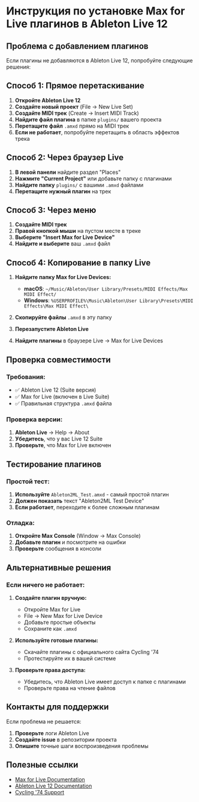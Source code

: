 # Инструкция по установке Max for Live плагинов в Ableton Live 12

## Проблема с добавлением плагинов

Если плагины не добавляются в Ableton Live 12, попробуйте следующие решения:

## Способ 1: Прямое перетаскивание

1. **Откройте Ableton Live 12**
2. **Создайте новый проект** (File → New Live Set)
3. **Создайте MIDI трек** (Create → Insert MIDI Track)
4. **Найдите файл плагина** в папке `plugins/` вашего проекта
5. **Перетащите файл** `.amxd` прямо на MIDI трек
6. **Если не работает**, попробуйте перетащить в область эффектов трека

## Способ 2: Через браузер Live

1. **В левой панели** найдите раздел "Places"
2. **Нажмите "Current Project"** или добавьте папку с плагинами
3. **Найдите папку** `plugins/` с вашими `.amxd` файлами
4. **Перетащите нужный плагин** на трек

## Способ 3: Через меню

1. **Создайте MIDI трек**
2. **Правой кнопкой мыши** на пустом месте в треке
3. **Выберите "Insert Max for Live Device"**
4. **Найдите и выберите** ваш `.amxd` файл

## Способ 4: Копирование в папку Live

1. **Найдите папку Max for Live Devices:**
   - **macOS**: `~/Music/Ableton/User Library/Presets/MIDI Effects/Max MIDI Effect/`
   - **Windows**: `%USERPROFILE%\Music\Ableton\User Library\Presets\MIDI Effects\Max MIDI Effect\`

2. **Скопируйте файлы** `.amxd` в эту папку
3. **Перезапустите Ableton Live**
4. **Найдите плагины** в браузере Live → Max for Live Devices

## Проверка совместимости

### Требования:
- ✅ Ableton Live 12 (Suite версия)
- ✅ Max for Live (включен в Live Suite)
- ✅ Правильная структура `.amxd` файла

### Проверка версии:
1. **Ableton Live** → Help → About
2. **Убедитесь**, что у вас Live 12 Suite
3. **Проверьте**, что Max for Live включен

## Тестирование плагинов

### Простой тест:
1. **Используйте** `Ableton2ML_Test.amxd` - самый простой плагин
2. **Должен показать** текст "Ableton2ML Test Device"
3. **Если работает**, переходите к более сложным плагинам

### Отладка:
1. **Откройте Max Console** (Window → Max Console)
2. **Добавьте плагин** и посмотрите на ошибки
3. **Проверьте** сообщения в консоли

## Альтернативные решения

### Если ничего не работает:

1. **Создайте плагин вручную:**
   - Откройте Max for Live
   - File → New Max for Live Device
   - Добавьте простые объекты
   - Сохраните как `.amxd`

2. **Используйте готовые плагины:**
   - Скачайте плагины с официального сайта Cycling '74
   - Протестируйте их в вашей системе

3. **Проверьте права доступа:**
   - Убедитесь, что Ableton Live имеет доступ к папке с плагинами
   - Проверьте права на чтение файлов

## Контакты для поддержки

Если проблема не решается:
1. **Проверьте** логи Ableton Live
2. **Создайте issue** в репозитории проекта
3. **Опишите** точные шаги воспроизведения проблемы

## Полезные ссылки

- [Max for Live Documentation](https://docs.cycling74.com/max8/vignettes/maxforlive)
- [Ableton Live 12 Documentation](https://help.ableton.com/hc/en-us)
- [Cycling '74 Support](https://support.cycling74.com/)
